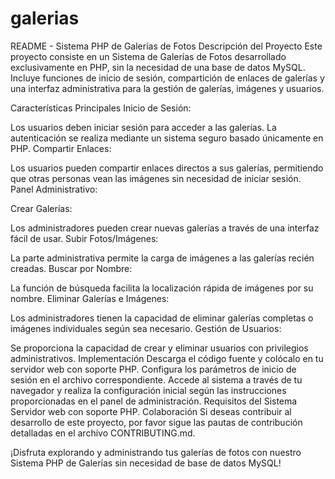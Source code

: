 # galerias

README - Sistema PHP de Galerías de Fotos
Descripción del Proyecto
Este proyecto consiste en un Sistema de Galerías de Fotos desarrollado exclusivamente en PHP, sin la necesidad de una base de datos MySQL. Incluye funciones de inicio de sesión, compartición de enlaces de galerías y una interfaz administrativa para la gestión de galerías, imágenes y usuarios.

Características Principales
Inicio de Sesión:

Los usuarios deben iniciar sesión para acceder a las galerías. La autenticación se realiza mediante un sistema seguro basado únicamente en PHP.
Compartir Enlaces:

Los usuarios pueden compartir enlaces directos a sus galerías, permitiendo que otras personas vean las imágenes sin necesidad de iniciar sesión.
Panel Administrativo:

Crear Galerías:

Los administradores pueden crear nuevas galerías a través de una interfaz fácil de usar.
Subir Fotos/Imágenes:

La parte administrativa permite la carga de imágenes a las galerías recién creadas.
Buscar por Nombre:

La función de búsqueda facilita la localización rápida de imágenes por su nombre.
Eliminar Galerías e Imágenes:

Los administradores tienen la capacidad de eliminar galerías completas o imágenes individuales según sea necesario.
Gestión de Usuarios:

Se proporciona la capacidad de crear y eliminar usuarios con privilegios administrativos.
Implementación
Descarga el código fuente y colócalo en tu servidor web con soporte PHP.
Configura los parámetros de inicio de sesión en el archivo correspondiente.
Accede al sistema a través de tu navegador y realiza la configuración inicial según las instrucciones proporcionadas en el panel de administración.
Requisitos del Sistema
Servidor web con soporte PHP.
Colaboración
Si deseas contribuir al desarrollo de este proyecto, por favor sigue las pautas de contribución detalladas en el archivo CONTRIBUTING.md.

¡Disfruta explorando y administrando tus galerías de fotos con nuestro Sistema PHP de Galerías sin necesidad de base de datos MySQL!
